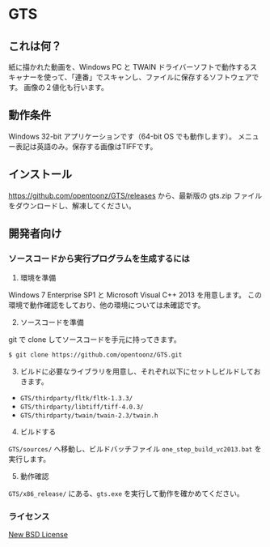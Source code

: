 ﻿#	GTS

## これは何？

紙に描かれた動画を、Windows PC と TWAIN ドライバーソフトで動作するスキャナーを使って、「連番」でスキャンし、ファイルに保存するソフトウェアです。
画像の２値化も行います。

## 動作条件

Windows 32-bit アプリケーションです（64-bit OS でも動作します）。
メニュー表記は英語のみ。保存する画像はTIFFです。

## インストール

https://github.com/opentoonz/GTS/releases から、最新版の gts.zip ファイルをダウンロードし、解凍してください。

## 開発者向け

### ソースコードから実行プログラムを生成するには

1. 環境を準備

  Windows 7 Enterprise SP1 と Microsoft Visual C++ 2013 を用意します。
  この環境で動作確認をしており、他の環境については未確認です。

2. ソースコードを準備

  git で clone してソースコードを手元に持ってきます。
  
  ```sh
  $ git clone https://github.com/opentoonz/GTS.git
  ```

3. ビルドに必要なライブラリを用意し、それぞれ以下にセットしビルドしておきます。

  - `GTS/thirdparty/fltk/fltk-1.3.3/`
  - `GTS/thirdparty/libtiff/tiff-4.0.3/`
  - `GTS/thirdparty/twain/twain-2.3/twain.h`

4. ビルドする

  `GTS/sources/` へ移動し、ビルドバッチファイル `one_step_build_vc2013.bat` を実行します。

5. 動作確認

  `GTS/x86_release/` にある、`gts.exe` を実行して動作を確かめてください。

### ライセンス

[New BSD License](https://github.com/opentoonz/GTS/blob/master/LICENSE.txt)
